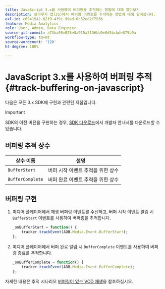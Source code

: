```yaml
---
title: JavaScript 3.x를 사용하여 버퍼링을 추적하는 방법에 대해 알아보기
description: 브라우저 앱(JS)에서 버퍼링 이벤트를 추적하는 방법에 대해 알아봅니다.
exl-id: c6941942-02f9-4f9c-99ad-0c52ed2f793b
feature: Media Analytics
role: User, Admin, Data Engineer
source-git-commit: a73ba98e025e0a915a5136bb9e0d5bcbde875b0a
workflow-type: tm+mt
source-wordcount: '120'
ht-degree: 100%

---
```


# JavaScript 3.x를 사용하여 버퍼링 추적{#track-buffering-on-javascript}

다음은 모든 3.x SDK에 구현과 관련된 지침입니다.

>[!IMPORTANT]
>
>SDK의 이전 버전을 구현하는 경우, [SDK 다운로드](/help/getting-started/download-sdks.md)에서 개발자 안내서를 다운로드할 수 있습니다.

## 버퍼링 추적 상수

| 상수 이름 | 설명     |
|---|---|
| `BufferStart` | 버퍼 시작 이벤트 추적을 위한 상수 |
| `BufferComplete` | 버퍼 완료 이벤트 추적을 위한 상수 |

## 버퍼링 구현

1. 미디어 플레이어에서 재생 버퍼링 이벤트를 수신하고, 버퍼 시작 이벤트 알림 시 `BufferStart` 이벤트를 사용하여 버퍼링을 추적합니다.

   ```js
   _onBufferStart = function() {
       tracker.trackEvent(ADB.Media.Event.BufferStart);
   };
   ```

1. 미디어 플레이어에서 버퍼 완료 알림 시 `BufferComplete` 이벤트를 사용하여 버퍼링 종료를 추적합니다.

   ```js
   _onBufferComplete = function() {
       tracker.trackEvent(ADB.Media.Event.BufferComplete);
   };
   ```

자세한 내용은 추적 시나리오 [버퍼링이 있는 VOD 재생](/help/use-cases/tracking-scenarios/vod-buffering.md)을 참조하십시오.
